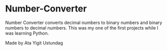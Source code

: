 # Number-Converter
Number Converter converts decimal numbers to binary numbers and binary numbers to decimal numbers.
This was my one of the first projects while I was learning Python.

Made by Ata Yigit Ustundag

